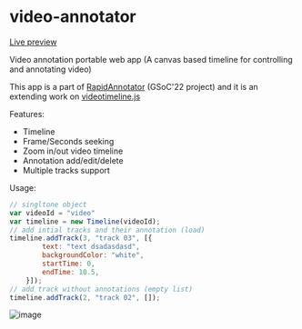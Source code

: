 # video-annotator
[Live preview](https://rrrokhtar.github.io/video-annotator/)

Video annotation portable web app (A canvas based timeline for controlling and annotating video)

This app is a part of [RapidAnnotator](https://github.com/RedHenLab/RapidAnnotator-2.0) (GSoC'22 project) and it is an extending work on [videotimeline.js](https://github.com/AlunAlun/videotimeline.js)

Features:
- Timeline
- Frame/Seconds seeking
- Zoom in/out video timeline
- Annotation add/edit/delete
- Multiple tracks support

Usage:
```js
// singltone object
var videoId = "video"
var timeline = new Timeline(videoId); 
// add intial tracks and their annotation (load)
timeline.addTrack(3, "track 03", [{
		text: "text dsadasdasd",
		backgroundColor: "white",
		startTime: 0,
		endTime: 10.5,
	}]);
// add track without annotations (empty list)
timeline.addTrack(2, "track 02", []);
```

![image](https://user-images.githubusercontent.com/39674365/187510942-7143c583-8f1b-4aab-a00b-ab5c42ca0531.png)
